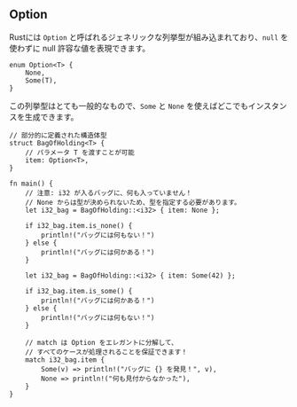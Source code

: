## Option

Rustには `Option`
と呼ばれるジェネリックな列挙型が組み込まれており、`null` を使わずに null
許容な値を表現できます。

    enum Option<T> {
        None,
        Some(T),
    }

この列挙型はとても一般的なもので、`Some` と `None`
を使えばどこでもインスタンスを生成できます。

```
// 部分的に定義された構造体型
struct BagOfHolding<T> {
    // パラメータ T を渡すことが可能
    item: Option<T>,
}

fn main() {
    // 注意: i32 が入るバッグに、何も入っていません！
    // None からは型が決められないため、型を指定する必要があります。
    let i32_bag = BagOfHolding::<i32> { item: None };

    if i32_bag.item.is_none() {
        println!("バッグには何もない！")
    } else {
        println!("バッグには何かある！")
    }

    let i32_bag = BagOfHolding::<i32> { item: Some(42) };

    if i32_bag.item.is_some() {
        println!("バッグには何かある！")
    } else {
        println!("バッグには何もない！")
    }

    // match は Option をエレガントに分解して、
    // すべてのケースが処理されることを保証できます！
    match i32_bag.item {
        Some(v) => println!("バッグに {} を発見！", v),
        None => println!("何も見付からなかった"),
    }
}
```
